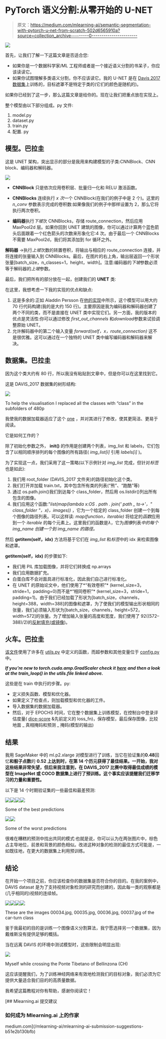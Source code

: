 # PyTorch 语义分割:从零开始的 U-NET

> 原文：<https://medium.com/mlearning-ai/semantic-segmentation-with-pytorch-u-net-from-scratch-502d6565910a?source=collection_archive---------0----------------------->

![](img/c0381c44ab6b749cd6c73a53083f93c0.png)

首先，让我们了解一下这篇文章是否适合您:

*   如果你是一个数据科学家/ML 工程师或者是一个接近语义分割的书呆子，你应该读读它。
*   如果你试图理解多类语义分割，你不应该读它。我的 U-NET 是在 [Davis 2017 数据集](https://davischallenge.org/index.html)上训练的，目标遮罩不是特定于类的(它们的颜色是随机的)。

如果你已经到了这一步，那么这篇文章是给你的。现在让我们把重点放在实现上。

整个模型由以下部分组成。py 文件:

1.  model.py
2.  dataset.py
3.  train.py
4.  配置. py

## 模型。巴拉圭

这是 UNET 架构，突出显示的部分是我用来构建模型的子类:CNNBlock、CNN block、编码器和解码器。

![](img/cb5073ea172c78c24c096ca9bd9db92b.png)

*   **CNNBlock** 只是依次应用卷积层、批量归一化和 RELU 激活函数。

*   **CNNBlocks** 连续执行 *x 次*一个 CNNBlock(在我们的例子中是 2 个)。这里的 *n_conv* 参数表示完成的卷积数:如果像我们的例子中那样设置为 2，那么它将执行两次卷积。

*   **编码器**执行*下坡*次 CNNBlocks，存储 route_connection，然后应用 MaxPool2d 层。如果你回到 UNET 建筑的图像，你可以通过计算两个蓝色箭头后面跟着一个红色箭头的次数来形象化它:4 次。由于最后一个 CNNBlocks 不需要 MaxPool2d，我们将其添加到 for 循环之外。

**解码器** →执行*上坡*次数的转置卷积，将输出与相应的 route_connection 连接，并将连接的张量输入到 CNNBlocks。最后，在图片的右上角，输出层返回一个形状张量[batch_size，n_classes=1，height，width]。注意:编码器的*下坡*参数必须等于解码器的*上坡*参数。

最后，我们把所有的部分放在一起，创建我们的 **UNET** 类:

在这里，我想考虑一下我的实现的优点和缺点:

1.  这是多余的:正如 Aladdin Persson 在[他的实现](https://github.com/aladdinpersson/Machine-Learning-Collection/blob/master/ML/Pytorch/image_segmentation/semantic_segmentation_unet/model.py)中所示，这个模型可以用大约 70 行代码构建(我的是大约 150 行)。主要原因是我为编码器和解码器创建了两个不同的类，而不是直接在 UNET 类中实现它们。另一方面，我的版本的优点是灵活性:你可以通过修改 *first_out_channels* 和*download*参数来试验调整原始 UNET。
2.  允许解码器中的第二个输入变量 *forward(self，x，route_connection)* 这不是很优雅。这可以通过在一个独特的 UNET 类中编写编码器和解码器来解决。

## 数据集。巴拉圭

因为这个类大约有 80 行，所以我没有粘贴到文章中，但是你可以在这里找到它。

这是 DAVIS_2017 数据集的树形结构:

![](img/47c11dd7e18cebe95daafe927f6903ab.png)

To help the visualisation I replaced all the classes with “class” in the subfolders of 480p

我使我的数据加载器适应了这个 [one](https://github.com/kmaninis/OSVOS-PyTorch/blob/master/dataloaders/davis_2016.py) ，并对其进行了修改，使其更简洁、更易于阅读。

它是如何工作的？

除了初始化参数之外， **__init__()** 的作用是创建两个列表，img_list 和 labels，它们包含了以相同顺序排列的每个图像的所有路径( *img_list[i]* 引用 *labels[i]* )。

为了实现这一点，我们采用了这一策略(以下示例针对 *img_list* 完成，但针对*标签*也是如此):

1.  我们用 root_folder (DAVIS_2017 文件夹)的路径初始化这个类。
2.  我们打开并加载 train.txt，其中包含所有类的列表(“熊”、“跑酷”等)
3.  通过 os.path.join()我们到达每个 class_folder，然后用 os.listdir()列出所有包含的图像。
4.  我们应用这个函数:"*list(map(lambda x:OS . path . join(' path _ to->'，" class_folder "，x)，images))* ，它为一个给定的 class_folder 创建一个到每个图像的路径列表。可以这样读: *map(function，iterable)* 将给定的*函数*应用到一个 *iterable* 的每个元素上。这里我们的函数是*λ*，它为*图像*列表*中的每个 *img_name* 创建一个到 *img_name* 的路径。*

然后 **__getitem__(self，idx)** 方法将基于它们在 *img_list* 和*标签*中的 idx 来检索图像和遮罩。

**__getitem__(self，idx)** 的步骤如下:

*   我们用 PIL 库加载图像，并将它们转换成 np.arrays
*   我们应用数据扩充。
*   白蛋白库不会对面具进行标准化，因此我们自己进行标准化。
*   在 UNET 的原始论文中，他们使用了*“有效卷积”* (kernel_size=3，stride=1，padding=0)而不是*“相同卷积”* (kernel_size=3，stride=1，padding=1)。由于我们已经加载了形状为[batch_size，channels，height=388，width=388]的图像和遮罩，为了使我们的模型输出形状相同的张量，我们必须输入形状为[batch_size，channels，height=572，width=572]的张量。为了增加输入张量的高度和宽度，我们使用了 92((572–388)/2)的[反射填充(或镜像](https://res.cloudinary.com/practicaldev/image/fetch/s--ENjk_7PR--/c_limit%2Cf_auto%2Cfl_progressive%2Cq_auto%2Cw_880/https://dev-to-uploads.s3.amazonaws.com/uploads/articles/16zxbk5x7jegfof422bk.png))。

## 火车。巴拉圭

[该文件](https://github.com/AlessandroMondin/computer_vision/blob/main/U-NET/train.py)使用了许多在 [utils.py](https://github.com/AlessandroMondin/computer_vision/blob/main/U-NET/utils.py) 中定义的函数，而超参数和其他变量位于 [config.py](https://github.com/AlessandroMondin/computer_vision/blob/main/U-NET/config.py) 中。

***If you’re new to torch.cuda.amp.GradScaler check it*** [***here***](https://pytorch.org/docs/stable/amp.html) ***and then a look at the train_loop() in the utils.file linked above.***

这些是在 train 中执行的步骤。py:

*   定义损失函数、模型和优化器。
*   如果定义了检查点，则加载模型和优化器的工件。
*   导入数据集的数据加载器。
*   然后，对于 EPOCHS 时间，它在整个数据集上训练模型，在控制台中登录评估度量( [dice-score](https://towardsdatascience.com/metrics-to-evaluate-your-semantic-segmentation-model-6bcb99639aa2) &先前定义的 loss_fn)，保存模型，最后保存图像，比较地面 _ 真相掩码和预测 _ 掩码(模型的输出)

## 结果

我用 SageMaker 中的 ml.p2.xlarge 对模型进行了训练，当它在验证集的**0.48**回忆**和骰子点数**的 **0.52 上达到时，在第 14 个历元获得了最佳结果。一开始，我对这些结果非常失望，但后来我注意到，在 DAVIS_2017 比赛中取得最佳成绩的模型在 ImageNet 或 COCO 数据集上进行了预训练。这个事实应该提醒我们迁移学习的力量和重要性。**

以下是 14 个时期验证集的一些最佳和最差预测:

![](img/6ae36dc6795aeea124d948c89e9c61ea.png)![](img/6959679e3e42a7083c5dcb9dfca1b8cf.png)![](img/0da09ea8e5f35e7790281c02d1c3a15a.png)![](img/796aa75cc1189b19839c51ba1f3c70d4.png)

Some of the best predictions

![](img/cbc829896779bc45c000e1ffa8d858d6.png)![](img/4fd3a8a18746c8cf90de6b9e122093c3.png)

Some of the worst predictions

很难在糟糕的预测中找出共同的模式:也就是说，你可以认为在两张图片中，棕色占主导地位，前景和背景的颜色相似。改进这种对象的检测的最佳方式可能是，一如既往地，在更大的数据集上利用预训练。

## 结论

在开始一个项目之前，你应该检查你的数据集是否符合你的目的。在我的案例中，DAVIS datasat 是为了支持视频对象检测的研究而创建的，因此每一类的观察都是(几乎相同的)视频的连续帧。

![](img/6b6536f91425a49acc220ba1aa8606d5.png)![](img/f9aed14d38c080970250a9fb0fc83d53.png)![](img/9c61cfd8a3618549303645ff1645c9fa.png)![](img/a413c0d0ab3eb88841cf1ca1d2131660.png)

These are the images 00034.jpg, 00035.jpg, 00036.jpg, 00037.jpg of the car-turn class

鉴于我最初的目的是训练一个图像语义分割算法，我宁愿选择另一个数据集，因为戴维斯没有提供足够的概括。

当在远离 DAVIS 的环境中测试模型时，这些限制会明显出现:

![](img/2a3d5c73fb5777f4cf153437cdb01834.png)

Myself while crossing the Ponte Tibetano of Bellinzona (CH)

这应该提醒我们，为了训练神经网络来有效地检测我们的目标对象，我们必须为它提供大量适合我们目的的高质量数据。

我希望这篇教程对你有帮助，感谢你阅读它！

[](/mlearning-ai/mlearning-ai-submission-suggestions-b51e2b130bfb) [## Mlearning.ai 提交建议

### 如何成为 Mlearning.ai 上的作家

medium.com](/mlearning-ai/mlearning-ai-submission-suggestions-b51e2b130bfb)
